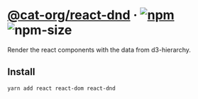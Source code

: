 # [@cat-org/react-dnd][website] · <!-- badges.start -->[![npm][npm-image]][npm-link] ![npm-size][npm-size-image]

[npm-image]: https://img.shields.io/npm/v/@cat-org/react-dnd.svg
[npm-link]: https://www.npmjs.com/package/@cat-org/react-dnd
[npm-size-image]: https://img.shields.io/bundlephobia/minzip/@cat-org/react-dnd.svg

<!-- badges.end -->

[website]: https://cat-org.github.io/core/react-dnd

Render the react components with the data from d3-hierarchy.

## Install

```sh
yarn add react react-dom react-dnd
```
